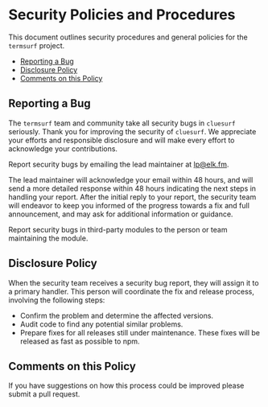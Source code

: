 # Security Policies and Procedures

This document outlines security procedures and general policies for the `termsurf`
project.

- [Reporting a Bug](#reporting-a-bug)
- [Disclosure Policy](#disclosure-policy)
- [Comments on this Policy](#comments-on-this-policy)

## Reporting a Bug

The `termsurf` team and community take all security bugs in `cluesurf` seriously.
Thank you for improving the security of `cluesurf`. We appreciate your efforts and
responsible disclosure and will make every effort to acknowledge your
contributions.

Report security bugs by emailing the lead maintainer at lp@elk.fm.

The lead maintainer will acknowledge your email within 48 hours, and will send a
more detailed response within 48 hours indicating the next steps in handling
your report. After the initial reply to your report, the security team will
endeavor to keep you informed of the progress towards a fix and full
announcement, and may ask for additional information or guidance.

Report security bugs in third-party modules to the person or team maintaining
the module.

## Disclosure Policy

When the security team receives a security bug report, they will assign it to a
primary handler. This person will coordinate the fix and release process,
involving the following steps:

- Confirm the problem and determine the affected versions.
- Audit code to find any potential similar problems.
- Prepare fixes for all releases still under maintenance. These fixes will be released as fast as possible to npm.

## Comments on this Policy

If you have suggestions on how this process could be improved please submit a
pull request.
